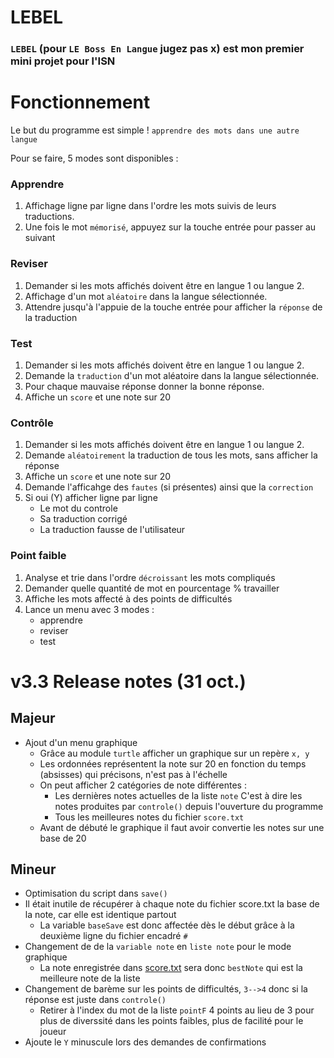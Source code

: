 # LEBEL
### ``LEBEL`` (pour ``LE Boss En Langue`` jugez pas x) est mon premier mini projet pour l'ISN 

# Fonctionnement
Le but du programme est simple ! ``apprendre des mots dans une autre langue``

Pour se faire, 5 modes sont disponibles : 
### Apprendre
  1. Affichage ligne par ligne dans l'ordre les mots suivis de leurs traductions.
  2. Une fois le mot ``mémorisé``, appuyez sur la touche entrée pour passer au suivant
### Reviser
  1. Demander si les mots affichés doivent être en langue 1 ou langue 2.
  2. Affichage d'un mot ``aléatoire`` dans la langue sélectionnée. 
  3. Attendre jusqu'à l'appuie de la touche entrée pour afficher la ``réponse`` de la traduction 
### Test
  1. Demander si les mots affichés doivent être en langue 1 ou langue 2.
  2. Demande la ``traduction`` d'un mot aléatoire dans la langue sélectionnée.
  3. Pour chaque mauvaise réponse donner la bonne réponse.
  4. Affiche un ``score`` et une note sur 20
### Contrôle
  1. Demander si les mots affichés doivent être en langue 1 ou langue 2. 
  2. Demande ``aléatoirement`` la traduction de tous les mots, sans afficher la réponse
  3. Affiche un ``score`` et une note sur 20
  4. Demande l'afficahge des ``fautes`` (si présentes) ainsi que la ``correction``
  5. Si oui (Y) afficher ligne par ligne
     - Le mot du controle
     - Sa traduction corrigé
     - La traduction fausse de l'utilisateur
### Point faible
  1. Analyse et trie dans l'ordre ``décroissant`` les mots compliqués
  2. Demander quelle quantité de mot en pourcentage % travailler
  3. Affiche les mots affecté à des points de difficultés
  4. Lance un menu avec 3 modes : 
     - apprendre
     - reviser
     - test 
    
# v3.3 Release notes (31 oct.)
## Majeur
  - Ajout d'un menu graphique
    - Grâce au module ``turtle`` afficher un graphique sur un repère ``x, y``
    - Les ordonnées représentent la note sur 20 en fonction du temps (absisses) qui précisons, n'est pas à l'échelle
    - On peut afficher 2 catégories de note différentes :
      - Les dernières notes actuelles de la liste ``note`` C'est à dire les notes produites par ``controle()`` depuis l'ouverture du programme
      - Tous les meilleures notes du fichier ``score.txt``
    -  Avant de débuté le graphique il faut avoir convertie les notes sur une base de 20
## Mineur
  - Optimisation du script dans ``save()``
  - Il était inutile de récupérer à chaque note du fichier score.txt la base de la note, car elle est identique partout
    - La variable ``baseSave`` est donc affectée dès le début grâce à la deuxième ligne du fichier encadré ``#``
  - Changement de de la ``variable note`` en ``liste note`` pour le mode graphique 
    - La note enregistrée dans [score.txt](./score.txt) sera donc ``bestNote`` qui est la meilleure note de la liste <note>
  - Changement de barème sur les points de difficultés, ``3-->4`` donc si la réponse est juste dans ``controle()`` 
    - Retirer à l'index du mot de la liste ``pointF`` 4 points au lieu de 3 pour plus de diverssité dans les points faibles, plus de facilité pour le joueur 
  - Ajoute le ``Y`` minuscule lors des demandes de confirmations
